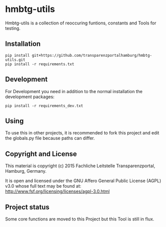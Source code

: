# hmbtg-utils
Hmbtg-utils is a collection of reoccuring funtions, constants and Tools for testing.

## Installation
```shell
pip install git+https://github.com/transparenzportalhamburg/hmbtg-utils.git
pip install -r requirements.txt
```
## Development
For Development you need in addition to the normal installation the development packages:
```shell
pip install -r requirements_dev.txt
```

## Using
To use this in other projects, it is recommended to fork this project and edit the globals.py file because paths can differ.

## Copyright and License
This material is copyright (c) 2015 Fachliche Leitstelle Transparenzportal, Hamburg, Germany.

It is open and licensed under the GNU Affero General Public License (AGPL) v3.0 whose full text may be found at: http://www.fsf.org/licensing/licenses/agpl-3.0.html

## Project status
Some core functions are moved to this Project but this Tool is still in flux. 
